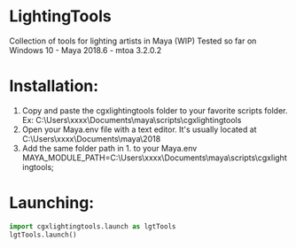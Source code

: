 # LightingTools
Collection of tools for lighting artists in Maya (WIP)
Tested so far on Windows 10 - Maya 2018.6 - mtoa 3.2.0.2

# Installation:
1. Copy and paste the cgxlightingtools folder to your favorite scripts folder.
Ex: C:\Users\xxxx\Documents\maya\scripts\cgxlightingtools
2. Open your Maya.env file with a text editor. It's usually located at C:\Users\xxxx\Documents\maya\2018
3. Add the same folder path in 1. to your Maya.env
MAYA_MODULE_PATH=C:\Users\xxxx\Documents\maya\scripts\cgxlightingtools;

# Launching:
```python
import cgxlightingtools.launch as lgtTools
lgtTools.launch()
```
